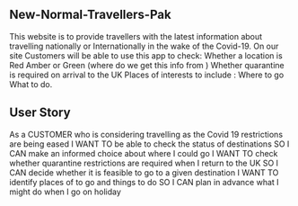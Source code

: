 ## New-Normal-Travellers-Pak
This website is to provide travellers with the latest information about travelling nationally or Internationally in the wake of the Covid-19. On our site Customers will be able to use this app to check: Whether a location is Red Amber or Green (where do we get this info from ) Whether quarantine is required on arrival to the UK Places of interests to include : Where to go  What to do.

## User Story

As a CUSTOMER who is considering travelling as the Covid 19 restrictions are being eased
I WANT TO be able to check the status of destinations 
SO I CAN make an informed choice about where I could go
I WANT TO check whether quarantine restrictions are required when I return to the UK
SO I CAN decide whether it is feasible to go to a given destination
I WANT TO identify places of to go and things to do
SO I CAN plan in advance what I might do when I go on holiday

